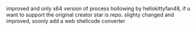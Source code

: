 improved and only x64 version of process hollowing by hellokittyfan48, if u want to support the original creator star is repo. slighty changed and improved, soonly add a web shellcode converter
